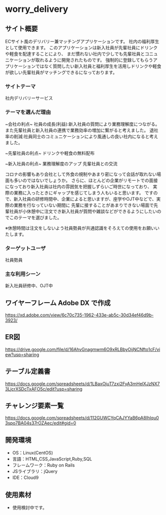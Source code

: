 # worry_delivery

## サイト概要
ECサイト風のデリバリー兼マッチングアプリケーションです。
社内の福利厚生として使用できます。
このアプリケーションは新入社員が先輩社員にドリンクや軽食を配達することにより、
まだ慣れない社内で少しでも先輩社員とコニュニケーションが取れるように開発されたものです。
強制的に登録してもらうアプリケーションではなく質問したい新入社員と福利厚生を活用しドリンクや軽食が欲しい先輩社員がマッチングできるになっております。

### サイトテーマ
社内デリバリーサービス

### テーマを選んだ理由
~会社の利点~
社員の成長(利益):新入社員の質問により業務理解度につながる。また先輩社員と新入社員の連携で業務効率の増加に繋がると考えました。
退社率の削減:社員同士のコミュニケーションにより風通しの良い社内になると考えました。

~先輩社員の利点~
ドリンクや軽食の無料配布

~新入社員の利点~
業務理解度のアップ
先輩社員との交流

コロナの影響もあり会社として外食の規制やあまり密になって会話が取れない場面も多いのではないでしょうか。
さらに、ほとんどの企業がリモートでの面接になっており新入社員は社内の雰囲気を把握しずらいご時世になっており、
実際の業務に入ったときにギャップを感じてしまう人もいると思います。
ですので、新入社員の研修時間中、企業によると思いますが、座学やOJT中などで、実際の業務を行なっていない期間に
先輩に接することがあまりできない場面で先輩社員が小休憩中に注文でき新入社員が質問や雑談などができるようにしたいのでこのテーマを選びました。

※休憩時間は注文をしないよう社員勢員が共通認識をそろえての使用をお願いいたします。

### ターゲットユーザ
社員勢員

### 主な利用シーン
新入社員研修中、OJT中

## ワイヤーフレーム Adobe DX で作成
https://xd.adobe.com/view/6c70c735-1962-433e-ab5c-30d34ef46d9b-3923/

## ER図
https://drive.google.com/file/d/16AhvGnagmwm6O9xRLBbyOijNCNfto1cF/view?usp=sharing

## テーブル定義書
https://docs.google.com/spreadsheets/d/1LBaxOjuT7zxi2FyA3mHelXJzNX73LjcrXSDcTxAFO5c/edit?usp=sharing

## チャレンジ要素一覧
https://docs.google.com/spreadsheets/d/112GUWCYqCAJYYaB6pA8Ihlqu03spo7BA04s37rOZAec/edit#gid=0

## 開発環境
- OS：Linux(CentOS)
- 言語：HTML,CSS,JavaScript,Ruby,SQL
- フレームワーク：Ruby on Rails
- JSライブラリ：jQuery
- IDE：Cloud9

## 使用素材
- 使用検討中です。